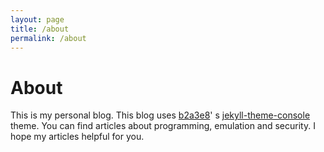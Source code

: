 ```yaml
---
layout: page
title: /about
permalink: /about
---
```

# About
This is my personal blog. This blog uses [b2a3e8](https://github.com/b2a3e8)' s [jekyll-theme-console](https://github.com/b2a3e8/jekyll-theme-console) theme.
You can find articles about programming, emulation and security. I hope my articles helpful for you.
